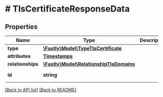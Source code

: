 # # TlsCertificateResponseData

## Properties

Name | Type | Description | Notes
------------ | ------------- | ------------- | -------------
**type** | [**\Fastly\Model\TypeTlsCertificate**](TypeTlsCertificate.md) |  | [optional] 
**attributes** | [**Timestamps**](Timestamps.md) |  | [optional] 
**relationships** | [**\Fastly\Model\RelationshipTlsDomains**](RelationshipTlsDomains.md) |  | [optional] 
**id** | **string** |  | [optional] [readonly] 


[[Back to API list]](../../README.md#endpoints) [[Back to README]](../../README.md)

